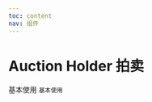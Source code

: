 ```yaml
---
toc: content
nav: 组件
---
```


# Auction Holder 拍卖

基本使用
<code src="./demo/basic.tsx">基本使用</code>
